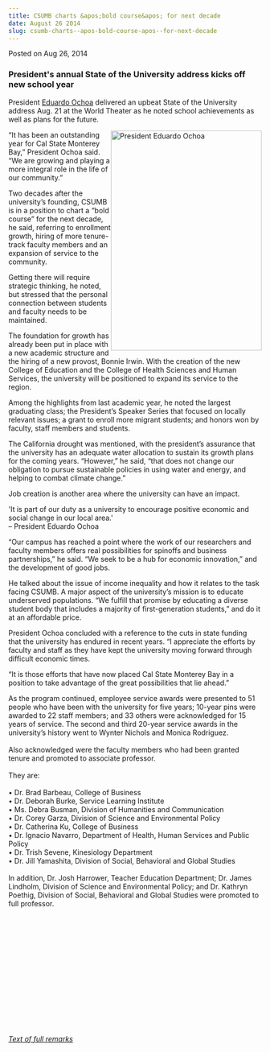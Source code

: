 ```yaml
---
title: CSUMB charts &apos;bold course&apos; for next decade
date: August 26 2014
slug: csumb-charts--apos-bold-course-apos--for-next-decade
---
```





<span class="date">Posted on Aug 26, 2014    </span>
<h3>President&apos;s annual State of the University address kicks off
new school year</h3>
<p>President <a href="http://president.csumb.edu/biography" rel="nofollow">Eduardo Ochoa</a> delivered an upbeat State of the
University address Aug. 21 at the World Theater as he noted school
achievements as well as plans for the future.</p>
<p><img alt="President Eduardo Ochoa" src="http://news.csumb.edu/sites/default/files/65/attachments/news/images/state_of_u_for_web.jpg" style="width:300px; height:437px; float:right">&#x201C;It has been an
outstanding year for Cal State Monterey Bay,&#x201D; President Ochoa said.
&#x201C;We are growing and playing a more integral role in the life of our
community.&#x201D;</img></p>
<p>Two decades after the university&#x2019;s founding, CSUMB is in a
position to chart a &#x201C;bold course&#x201D; for the next decade, he said,
referring to enrollment growth, hiring of more tenure-track faculty
members and an expansion of service to the community.</p>
<p>Getting there will require strategic thinking, he noted, but
stressed that the personal connection between students and faculty
needs to be maintained.</p>
<p>The foundation for growth has already been put in place with a
new academic structure and the hiring of a new provost, Bonnie
Irwin. With the creation of the new College of Education and the
College of Health Sciences and Human Services, the university will
be positioned to expand its service to the region.</p>
<p>Among the highlights from last academic year, he noted the
largest graduating class; the President&#x2019;s Speaker Series that
focused on locally relevant issues; a grant to enroll more migrant
students; and honors won by faculty, staff members and
students.</p>
<p>The California drought was mentioned, with the president&#x2019;s
assurance that the university has an adequate water allocation to
sustain its growth plans for the coming years. &#x201C;However,&#x201D; he said,
&#x201C;that does not change our obligation to pursue sustainable policies
in using water and energy, and helping to combat climate
change.&#x201D;</p>
<p>Job creation is another area where the university can have an
impact.</p>
<p class="pullquote">&apos;It is part of our duty as a university to
encourage positive economic and social change in our local
area.&apos;<br>
&#x2013; President Eduardo Ochoa</br></p>
<p>&#x201C;Our campus has reached a point where the work of our
researchers and faculty members offers real possibilities for
spinoffs and business partnerships,&#x201D; he said. &#x201C;We seek to be a hub
for economic innovation,&#x201D; and the development of good jobs.</p>
<p>He talked about the issue of income inequality and how it
relates to the task facing CSUMB. A major aspect of the
university&#x2019;s mission is to educate underserved populations. &#x201C;We
fulfill that promise by educating a diverse student body that
includes a majority of first-generation students,&#x201D; and do it at an
affordable price.</p>
<p>President Ochoa concluded with a reference to the cuts in state
funding that the university has endured in recent years. &#x201C;I
appreciate the efforts by faculty and staff as they have kept the
university moving forward through difficult economic times.</p>
<p>&#x201C;It is those efforts that have now placed Cal State Monterey Bay
in a position to take advantage of the great possibilities that lie
ahead.&#x201D;</p>
<p>As the program continued, employee service awards were presented
to 51 people who have been with the university for five years;
10-year pins were awarded to 22 staff members; and 33 others were
acknowledged for 15 years of service. The second and third 20-year
service awards in the university&#x2019;s history went to Wynter Nichols
and Monica Rodriguez.<br>
<br>
Also acknowledged were the faculty members who had been granted
tenure and promoted to associate professor.<br>
<br>
They are:<br>
<br>
&#x2022; Dr. Brad Barbeau, College of Business<br>
&#x2022; Dr. Deborah Burke, Service Learning Institute<br>
&#x2022; Ms. Debra Busman, Division of Humanities and Communication<br>
&#x2022; Dr. Corey Garza, Division of Science and Environmental
Policy<br>
&#x2022; Dr. Catherina Ku, College of Business<br>
&#x2022; Dr. Ignacio Navarro, Department of Health, Human Services and
Public Policy<br>
&#x2022; Dr. Trish Sevene, Kinesiology Department<br>
&#x2022; Dr. Jill Yamashita, Division of Social, Behavioral and Global
Studies<br>
<br>
In addition, Dr. Josh Harrower, Teacher Education Department; Dr.
James Lindholm, Division of Science and Environmental Policy; and
Dr. Kathryn Poethig, Division of Social, Behavioral and Global
Studies were promoted to full professor.</br></br></br></br></br></br></br></br></br></br></br></br></br></br></br></p>
<p><a href="http://president.csumb.edu/news/2014/aug/21/2014-presidents-state-university-address" rel="nofollow"><em>Text of full remarks</em></a></p>





